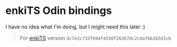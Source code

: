 # enkiTS Odin bindings

I have no idea what I'm doing, but I might need this later :)

> For [enkiTS](https://github.com/dougbinks/enkiTS) version `dc7e2c733f694f4550f26367dc2cdafb61b5d1cb`